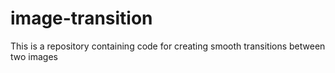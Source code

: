 # image-transition
This is a repository containing code for creating smooth transitions between two images 
